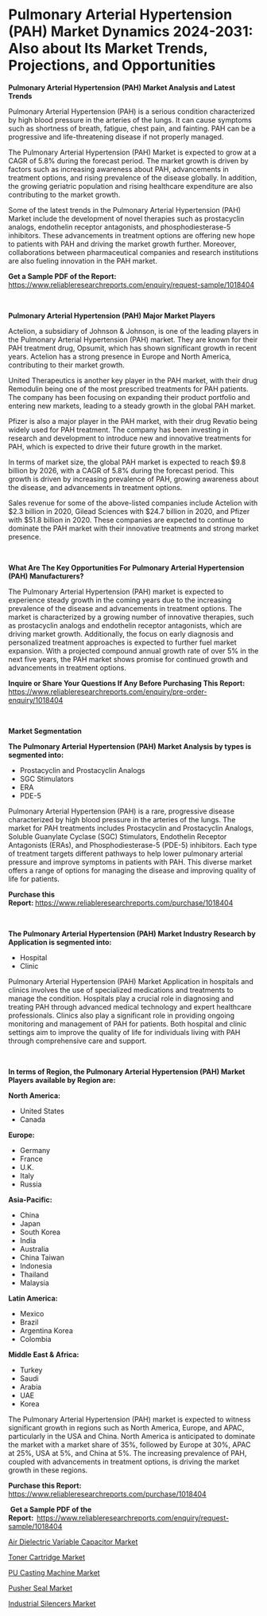 <p><h1>Pulmonary Arterial Hypertension (PAH) Market Dynamics 2024-2031: Also about Its Market Trends, Projections, and Opportunities</h1></p><p><strong>Pulmonary Arterial Hypertension (PAH) Market Analysis and Latest Trends</strong></p>
<p><p>Pulmonary Arterial Hypertension (PAH) is a serious condition characterized by high blood pressure in the arteries of the lungs. It can cause symptoms such as shortness of breath, fatigue, chest pain, and fainting. PAH can be a progressive and life-threatening disease if not properly managed.</p><p>The Pulmonary Arterial Hypertension (PAH) Market is expected to grow at a CAGR of 5.8% during the forecast period. The market growth is driven by factors such as increasing awareness about PAH, advancements in treatment options, and rising prevalence of the disease globally. In addition, the growing geriatric population and rising healthcare expenditure are also contributing to the market growth.</p><p>Some of the latest trends in the Pulmonary Arterial Hypertension (PAH) Market include the development of novel therapies such as prostacyclin analogs, endothelin receptor antagonists, and phosphodiesterase-5 inhibitors. These advancements in treatment options are offering new hope to patients with PAH and driving the market growth further. Moreover, collaborations between pharmaceutical companies and research institutions are also fueling innovation in the PAH market.</p></p>
<p><strong>Get a Sample PDF of the Report:&nbsp;</strong> <a href="https://www.reliableresearchreports.com/enquiry/request-sample/1018404">https://www.reliableresearchreports.com/enquiry/request-sample/1018404</a></p>
<p>&nbsp;</p>
<p><strong>Pulmonary Arterial Hypertension (PAH) Major Market Players</strong></p>
<p><p>Actelion, a subsidiary of Johnson & Johnson, is one of the leading players in the Pulmonary Arterial Hypertension (PAH) market. They are known for their PAH treatment drug, Opsumit, which has shown significant growth in recent years. Actelion has a strong presence in Europe and North America, contributing to their market growth.</p><p>United Therapeutics is another key player in the PAH market, with their drug Remodulin being one of the most prescribed treatments for PAH patients. The company has been focusing on expanding their product portfolio and entering new markets, leading to a steady growth in the global PAH market.</p><p>Pfizer is also a major player in the PAH market, with their drug Revatio being widely used for PAH treatment. The company has been investing in research and development to introduce new and innovative treatments for PAH, which is expected to drive their future growth in the market.</p><p>In terms of market size, the global PAH market is expected to reach $9.8 billion by 2026, with a CAGR of 5.8% during the forecast period. This growth is driven by increasing prevalence of PAH, growing awareness about the disease, and advancements in treatment options.</p><p>Sales revenue for some of the above-listed companies include Actelion with $2.3 billion in 2020, Gilead Sciences with $24.7 billion in 2020, and Pfizer with $51.8 billion in 2020. These companies are expected to continue to dominate the PAH market with their innovative treatments and strong market presence.</p></p>
<p>&nbsp;</p>
<p><strong>What Are The Key Opportunities For Pulmonary Arterial Hypertension (PAH) Manufacturers?</strong></p>
<p><p>The Pulmonary Arterial Hypertension (PAH) market is expected to experience steady growth in the coming years due to the increasing prevalence of the disease and advancements in treatment options. The market is characterized by a growing number of innovative therapies, such as prostacyclin analogs and endothelin receptor antagonists, which are driving market growth. Additionally, the focus on early diagnosis and personalized treatment approaches is expected to further fuel market expansion. With a projected compound annual growth rate of over 5% in the next five years, the PAH market shows promise for continued growth and advancements in treatment options.</p></p>
<p><strong>Inquire or Share Your Questions If Any Before Purchasing This Report:</strong> <a href="https://www.reliableresearchreports.com/enquiry/pre-order-enquiry/1018404">https://www.reliableresearchreports.com/enquiry/pre-order-enquiry/1018404</a></p>
<p>&nbsp;</p>
<p><strong>Market Segmentation</strong></p>
<p><strong>The Pulmonary Arterial Hypertension (PAH) Market Analysis by types is segmented into:</strong></p>
<p><ul><li>Prostacyclin and Prostacyclin Analogs</li><li>SGC Stimulators</li><li>ERA</li><li>PDE-5</li></ul></p>
<p><p>Pulmonary Arterial Hypertension (PAH) is a rare, progressive disease characterized by high blood pressure in the arteries of the lungs. The market for PAH treatments includes Prostacyclin and Prostacyclin Analogs, Soluble Guanylate Cyclase (SGC) Stimulators, Endothelin Receptor Antagonists (ERAs), and Phosphodiesterase-5 (PDE-5) inhibitors. Each type of treatment targets different pathways to help lower pulmonary arterial pressure and improve symptoms in patients with PAH. This diverse market offers a range of options for managing the disease and improving quality of life for patients.</p></p>
<p><strong>Purchase this Report:&nbsp;</strong><a href="https://www.reliableresearchreports.com/purchase/1018404">https://www.reliableresearchreports.com/purchase/1018404</a></p>
<p>&nbsp;</p>
<p><strong>The Pulmonary Arterial Hypertension (PAH) Market Industry Research by Application is segmented into:</strong></p>
<p><ul><li>Hospital</li><li>Clinic</li></ul></p>
<p><p>Pulmonary Arterial Hypertension (PAH) Market Application in hospitals and clinics involves the use of specialized medications and treatments to manage the condition. Hospitals play a crucial role in diagnosing and treating PAH through advanced medical technology and expert healthcare professionals. Clinics also play a significant role in providing ongoing monitoring and management of PAH for patients. Both hospital and clinic settings aim to improve the quality of life for individuals living with PAH through comprehensive care and support.</p></p>
<p>&nbsp;</p>
<p><strong>In terms of Region, the Pulmonary Arterial Hypertension (PAH) Market Players available by Region are:</strong></p>
<p>
    <p> <strong> North America: </strong>
        <ul>
            <li>United States</li>
            <li>Canada</li>
        </ul>
        </p> 
    <p> <strong> Europe: </strong>
        <ul>
            <li>Germany</li>
            <li>France</li>
            <li>U.K.</li>
            <li>Italy</li>
            <li>Russia</li>
        </ul>
        </p> 
    <p> <strong> Asia-Pacific: </strong>
        <ul>
            <li>China</li>
            <li>Japan</li>
            <li>South Korea</li>
            <li>India</li>
            <li>Australia</li>
            <li>China Taiwan</li>
            <li>Indonesia</li>
            <li>Thailand</li>
            <li>Malaysia</li>
        </ul>
        </p> 
    <p> <strong> Latin America: </strong>
        <ul>
            <li>Mexico</li>
            <li>Brazil</li>
            <li>Argentina Korea</li>
            <li>Colombia</li>
        </ul>
        </p> 
    <p> <strong> Middle East & Africa: </strong>
        <ul>
            <li>Turkey</li>
            <li>Saudi</li>
            <li>Arabia</li>
            <li>UAE</li>
            <li>Korea</li>
        </ul>
    </p>
    </p>
<p><p>The Pulmonary Arterial Hypertension (PAH) market is expected to witness significant growth in regions such as North America, Europe, and APAC, particularly in the USA and China. North America is anticipated to dominate the market with a market share of 35%, followed by Europe at 30%, APAC at 25%, USA at 5%, and China at 5%. The increasing prevalence of PAH, coupled with advancements in treatment options, is driving the market growth in these regions.</p></p>
<p><strong>Purchase this Report: </strong><a href="https://www.reliableresearchreports.com/purchase/1018404">https://www.reliableresearchreports.com/purchase/1018404</a></p>
<p>&nbsp;<strong>Get a Sample PDF of the Report:&nbsp;&nbsp;</strong><a href="https://www.reliableresearchreports.com/enquiry/request-sample/1018404">https://www.reliableresearchreports.com/enquiry/request-sample/1018404</a></p>
<p><strong></strong></p>
<p><p><a href="https://medium.com/@akshatreportprime/air-dielectric-variable-capacitor-market-analysis-and-sze-forecasted-for-period-from-2024-to-2031-2e150754c046">Air Dielectric Variable Capacitor Market</a></p><p><a href="https://medium.com/p/4ebdef84e515/edit">Toner Cartridge Market</a></p><p><a href="https://medium.com/p/4a10957890f5/edit">PU Casting Machine Market</a></p><p><a href="https://medium.com/p/79b325dc2cd3/edit">Pusher Seal Market</a></p><p><a href="https://medium.com/p/6ef7c5d7a30d/edit">Industrial Silencers Market</a></p></p>